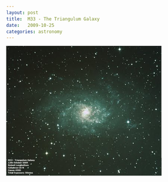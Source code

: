 ```yaml
---
layout: post
title:  M33 - The Triangulum Galaxy
date:   2009-10-25
categories: astronomy
---
```


[![M33](/astronomy/2009_10_12_M33_thumb.jpg)](/astronomy/2009_10_12_M33.jpg)

